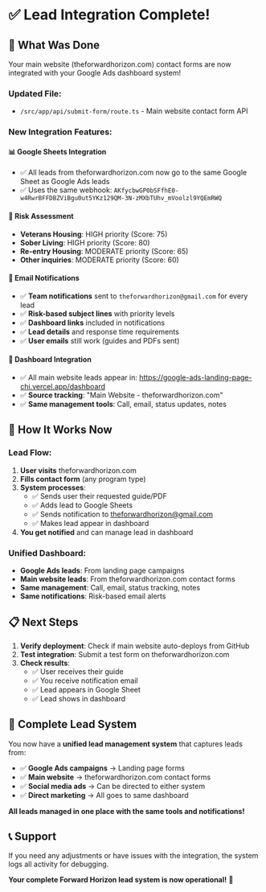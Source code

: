 # ✅ Lead Integration Complete!

## 🎯 **What Was Done**

Your main website (theforwardhorizon.com) contact forms are now integrated with your Google Ads dashboard system!

### **Updated File:**
- `/src/app/api/submit-form/route.ts` - Main website contact form API

### **New Integration Features:**

#### **📊 Google Sheets Integration**
- ✅ All leads from theforwardhorizon.com now go to the same Google Sheet as Google Ads leads
- ✅ Uses the same webhook: `AKfycbwGP0bSFfhE0-w4RwrBFFDBZViBgu0ut5YKz129QM-3N-zMXbTUhv_mVoolzl9YQEmRWQ`

#### **🎯 Risk Assessment**
- **Veterans Housing**: HIGH priority (Score: 75)
- **Sober Living**: HIGH priority (Score: 80) 
- **Re-entry Housing**: MODERATE priority (Score: 65)
- **Other inquiries**: MODERATE priority (Score: 60)

#### **📧 Email Notifications**
- ✅ **Team notifications** sent to `theforwardhorizon@gmail.com` for every lead
- ✅ **Risk-based subject lines** with priority levels
- ✅ **Dashboard links** included in notifications
- ✅ **Lead details** and response time requirements
- ✅ **User emails** still work (guides and PDFs sent)

#### **📱 Dashboard Integration**
- ✅ All main website leads appear in: https://google-ads-landing-page-chi.vercel.app/dashboard
- ✅ **Source tracking**: "Main Website - theforwardhorizon.com"
- ✅ **Same management tools**: Call, email, status updates, notes

## 🚀 **How It Works Now**

### **Lead Flow:**
1. **User visits** theforwardhorizon.com
2. **Fills contact form** (any program type)
3. **System processes**:
   - ✅ Sends user their requested guide/PDF
   - ✅ Adds lead to Google Sheets
   - ✅ Sends notification to theforwardhorizon@gmail.com
   - ✅ Makes lead appear in dashboard
4. **You get notified** and can manage lead in dashboard

### **Unified Dashboard:**
- **Google Ads leads**: From landing page campaigns
- **Main website leads**: From theforwardhorizon.com contact forms
- **Same management**: Call, email, status tracking, notes
- **Same notifications**: Risk-based email alerts

## 📋 **Next Steps**

1. **Verify deployment**: Check if main website auto-deploys from GitHub
2. **Test integration**: Submit a test form on theforwardhorizon.com
3. **Check results**:
   - ✅ User receives their guide
   - ✅ You receive notification email
   - ✅ Lead appears in Google Sheet
   - ✅ Lead shows in dashboard

## 🎯 **Complete Lead System**

You now have a **unified lead management system** that captures leads from:

- ✅ **Google Ads campaigns** → Landing page forms
- ✅ **Main website** → theforwardhorizon.com contact forms  
- ✅ **Social media ads** → Can be directed to either system
- ✅ **Direct marketing** → All goes to same dashboard

**All leads managed in one place with the same tools and notifications!**

## 📞 **Support**

If you need any adjustments or have issues with the integration, the system logs all activity for debugging.

**Your complete Forward Horizon lead system is now operational!** 🎉